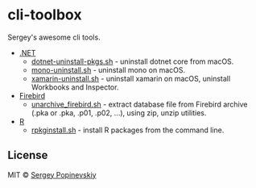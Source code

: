 cli-toolbox
===========

Sergey's awesome cli tools.

- [.NET](#dotnet)
  - [dotnet-uninstall-pkgs.sh](dotnet/dotnet-uninstall-pkgs.sh) - uninstall dotnet core from macOS.
  - [mono-uninstall.sh](dotnet/mono-uninstall.sh) - uninstall mono on macOS.
  - [xamarin-uninstall.sh](dotnet/xamarin-uninstall.sh) - uninstall xamarin on macOS, uninstall Workbooks and Inspector.
- [Firebird](#firebird)
  - [unarchive_firebird.sh](firebird/unarchive_firebird.sh) - extract database file from Firebird archive (.pka or .pka, .p01, .p02, ...), using zip, unzip utilities.
- [R](#R)
  - [rpkginstall.sh](R/rpkginstall.sh) - install R packages from the command line.

License
-------
MIT © [Sergey Popinevskiy](https://github.com/gurza)
